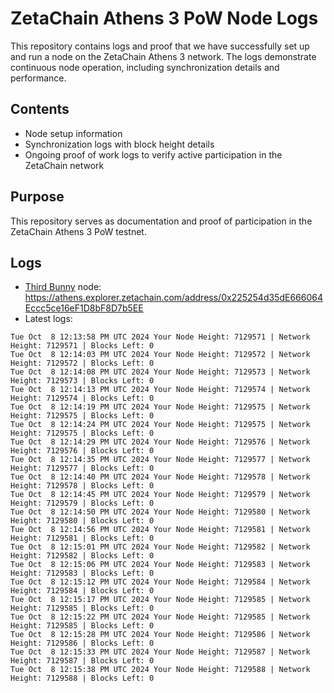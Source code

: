 # ZetaChain Athens 3 PoW Node Logs
This repository contains logs and proof that we have successfully set up and run a node on the ZetaChain Athens 3 network. The logs demonstrate continuous node operation, including synchronization details and performance.

## Contents
- Node setup information
- Synchronization logs with block height details
- Ongoing proof of work logs to verify active participation in the ZetaChain network

## Purpose
This repository serves as documentation and proof of participation in the ZetaChain Athens 3 PoW testnet.

## Logs

- [Third Bunny](https://thirdbunny.xyz/) node: https://athens.explorer.zetachain.com/address/0x225254d35dE666064Eccc5ce16eF1D8bF8D7b5EE
- Latest logs:
```
Tue Oct  8 12:13:58 PM UTC 2024 Your Node Height: 7129571 | Network Height: 7129571 | Blocks Left: 0
Tue Oct  8 12:14:03 PM UTC 2024 Your Node Height: 7129572 | Network Height: 7129572 | Blocks Left: 0
Tue Oct  8 12:14:08 PM UTC 2024 Your Node Height: 7129573 | Network Height: 7129573 | Blocks Left: 0
Tue Oct  8 12:14:13 PM UTC 2024 Your Node Height: 7129574 | Network Height: 7129574 | Blocks Left: 0
Tue Oct  8 12:14:19 PM UTC 2024 Your Node Height: 7129575 | Network Height: 7129575 | Blocks Left: 0
Tue Oct  8 12:14:24 PM UTC 2024 Your Node Height: 7129575 | Network Height: 7129575 | Blocks Left: 0
Tue Oct  8 12:14:29 PM UTC 2024 Your Node Height: 7129576 | Network Height: 7129576 | Blocks Left: 0
Tue Oct  8 12:14:35 PM UTC 2024 Your Node Height: 7129577 | Network Height: 7129577 | Blocks Left: 0
Tue Oct  8 12:14:40 PM UTC 2024 Your Node Height: 7129578 | Network Height: 7129578 | Blocks Left: 0
Tue Oct  8 12:14:45 PM UTC 2024 Your Node Height: 7129579 | Network Height: 7129579 | Blocks Left: 0
Tue Oct  8 12:14:50 PM UTC 2024 Your Node Height: 7129580 | Network Height: 7129580 | Blocks Left: 0
Tue Oct  8 12:14:56 PM UTC 2024 Your Node Height: 7129581 | Network Height: 7129581 | Blocks Left: 0
Tue Oct  8 12:15:01 PM UTC 2024 Your Node Height: 7129582 | Network Height: 7129582 | Blocks Left: 0
Tue Oct  8 12:15:06 PM UTC 2024 Your Node Height: 7129583 | Network Height: 7129583 | Blocks Left: 0
Tue Oct  8 12:15:12 PM UTC 2024 Your Node Height: 7129584 | Network Height: 7129584 | Blocks Left: 0
Tue Oct  8 12:15:17 PM UTC 2024 Your Node Height: 7129585 | Network Height: 7129585 | Blocks Left: 0
Tue Oct  8 12:15:22 PM UTC 2024 Your Node Height: 7129585 | Network Height: 7129585 | Blocks Left: 0
Tue Oct  8 12:15:28 PM UTC 2024 Your Node Height: 7129586 | Network Height: 7129586 | Blocks Left: 0
Tue Oct  8 12:15:33 PM UTC 2024 Your Node Height: 7129587 | Network Height: 7129587 | Blocks Left: 0
Tue Oct  8 12:15:38 PM UTC 2024 Your Node Height: 7129588 | Network Height: 7129588 | Blocks Left: 0
```
